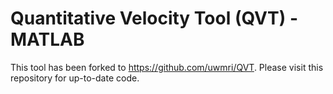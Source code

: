 Quantitative Velocity Tool (QVT) - MATLAB
=========

This tool has been forked to https://github.com/uwmri/QVT. Please visit this repository for up-to-date code.
